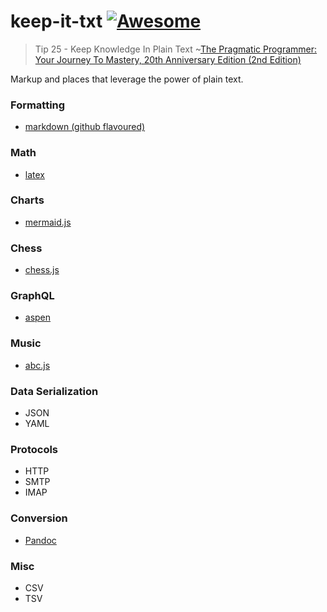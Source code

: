 # keep-it-txt [![Awesome](https://awesome.re/badge.svg)](https://awesome.re)

> Tip 25 - Keep Knowledge In Plain Text
> ~<a target="_blank" href="https://www.amazon.com/gp/product/0135957052/ref=as_li_tl?ie=UTF8&camp=1789&creative=9325&creativeASIN=0135957052&linkCode=as2&tag=short2things-20&linkId=bdde2090bcfb3998e38a000d2e2cfc7a">The Pragmatic Programmer: Your Journey To Mastery, 20th Anniversary Edition (2nd Edition)</a>

Markup and places that leverage the power of plain text.

### Formatting
- [markdown (github flavoured)](https://guides.github.com/features/mastering-markdown/)

### Math
- [latex](https://github.com/latex3/)

### Charts
- [mermaid.js](https://github.com/mermaid-js/mermaid)

### Chess
- [chess.js](https://github.com/jhlywa/chess.js)

### GraphQL
- [aspen](https://github.com/thepeergroup/aspen)

### Music
- [abc.js](https://github.com/paulrosen/abcjs)

### Data Serialization
- JSON
- YAML

### Protocols
- HTTP
- SMTP
- IMAP

### Conversion
- [Pandoc](https://github.com/jgm/pandoc)

### Misc
- CSV
- TSV
